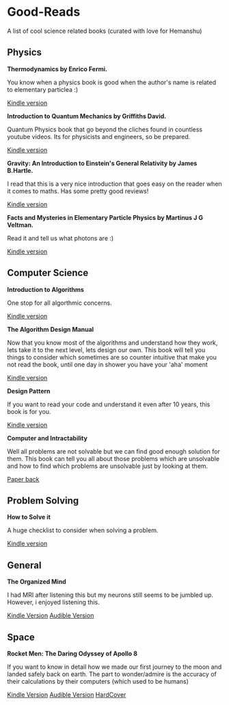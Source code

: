 # Good-Reads
A list of cool science related books (curated with love for Hemanshu)

## Physics

**Thermodynamics by Enrico Fermi.**

You know when a physics book is good when the author's name is related to elementary particlea :)

[Kindle version](https://www.amazon.com/Thermodynamics-Dover-Books-Physics-Enrico-ebook/dp/B008TVLP6K/ref=sr_1_1_twi_kin_2?ie=UTF8&qid=1543513830&sr=8-1&keywords=enrico+fermi+thermodynamics])


**Introduction to Quantum Mechanics by Griffiths David.**

Quantum Physics book that go beyond the cliches found in countless youtube videos. Its for physicists and engineers, so be prepared. 

[Kindle version](https://www.amazon.com/Introduction-Quantum-Mechanics-Pearson-International-ebook/dp/B07CKF891S/ref=sr_1_3_twi_kin_2?ie=UTF8&qid=1543513973&sr=8-3&keywords=Introduction+to+Quantum+Mechanics#customerReviews)

**Gravity: An Introduction to Einstein's General Relativity by James B.Hartle.**

I read that this is a very nice introduction that goes easy on the reader when it comes to maths. Has some pretty good reviews!

[Kindle version](https://www.amazon.com/Gravity-Introduction-Einsteins-Relativity-B-Hartle-ebook/dp/B07B9NSYGG/ref=sr_1_5_twi_kin_2?ie=UTF8&qid=1543514050&sr=8-5&keywords=Gravity%3A+An+Introduction+To+General+Relativity)


**Facts and Mysteries in Elementary Particle Physics by Martinus J G Veltman.**

Read it and tell us what photons are :)

[Kindle version](https://www.amazon.com/Facts-Mysteries-Elementary-Particle-Physics-ebook/dp/B004S06TTE/ref=sr_1_3_twi_kin_2?ie=UTF8&qid=1543514113&sr=8-3&keywords=Facts+and+Mysteries+in+Elementary+particle+physics)

## Computer Science

**Introduction to Algorithms**

One stop for all algorthmic concerns.

[Kindle version](https://www.amazon.co.uk/Introduction-Algorithms-Press-Thomas-Cormen-ebook/dp/B007CNRCAO/ref=tmm_kin_swatch_0?_encoding=UTF8&qid=1544178626&sr=8-1)

**The Algorithm Design Manual**

Now that you know most of the algorithms and understand how they work, lets take it to the next level, lets design our own. This book will tell you things to consider which sometimes are so counter intuitive that make you not read the book, until one day in shower you have your 'aha' moment

[Kindle version](https://www.amazon.co.uk/Algorithm-Design-Manual-Steven-Skiena-ebook/dp/B00B8139Z8/ref=tmm_kin_swatch_0?_encoding=UTF8&qid=1544178690&sr=8-1)

**Design Pattern**

If you want to read your code and understand it even after 10 years, this book is for you.

[Kindle version](https://www.amazon.co.uk/Design-Patterns-Object-Oriented-Addison-Wesley-Professional-ebook/dp/B000SEIBB8/ref=tmm_kin_swatch_0?_encoding=UTF8&qid=1544178910&sr=8-1)

**Computer and Intractability**

Well all problems are not solvable but we can find good enough solution for them. This book can tell you all about those problems which are unsolvable and how to find which problems are unsolvable just by looking at them.

[Paper back](https://www.amazon.co.uk/dp/0716710455/?coliid=ICZSHKQRLBD19&colid=2V0KMNNK9PIA4&psc=0&ref_=lv_ov_lig_dp_it)

## Problem Solving

**How to Solve it**

A huge checklist to consider when solving a problem.

[Kindle version](https://www.amazon.co.uk/How-Solve-Aspect-Mathematical-Method-ebook/dp/B0073X0IOA/ref=tmm_kin_swatch_0?_encoding=UTF8&qid=1544179245&sr=8-2)

## General

**The Organized Mind**

I had MRI after listening this but my neurons still seems to be jumbled up. However, i enjoyed listening this.

[Kindle Version](https://www.amazon.co.uk/dp/B00M8PUC8K/ref=dp-kindle-redirect?_encoding=UTF8&btkr=1)
[Audible Version](https://www.audible.co.uk/pd/The-Organized-Mind-Audiobook/B00WIPXGEM?source_code=M2M14DFT1BkSH082015011R&ds_rl=1235779)

## Space

**Rocket Men: The Daring Odyssey of Apollo 8**

If you want to know in detail how we made our first journey to the moon and landed safely back on earth. The part to wonder/admire is the accuracy of their calculations by their computers (which used to be humans)

[Kindle Version](https://www.amazon.co.uk/Rocket-Men-odyssey-astronauts-journey-ebook/dp/B07CMGWB3F/ref=tmm_kin_swatch_0?_encoding=UTF8&qid=1562163066&sr=8-1)
[Audible Version](https://www.amazon.co.uk/Rocket-Men-Odyssey-Astronauts-Journey/dp/B075GXVXGL/ref=tmm_aud_swatch_0?_encoding=UTF8&qid=1562163066&sr=8-1)
[HardCover](https://www.amazon.co.uk/Rocket-Men-Odyssey-Astronauts-Journey/dp/0812988701/ref=tmm_hrd_swatch_0?_encoding=UTF8&qid=1562163066&sr=8-1)
